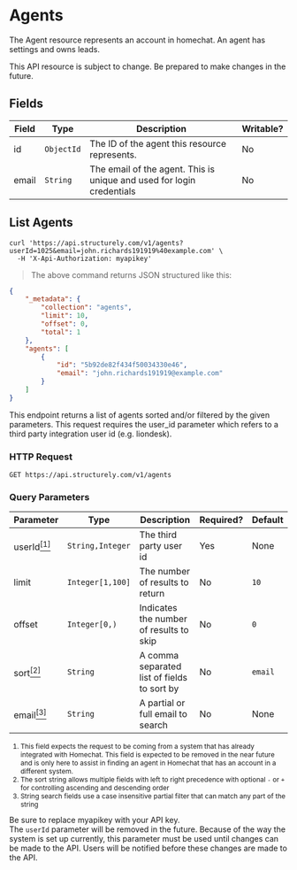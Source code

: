 # Agents

The Agent resource represents an account in homechat. An agent has settings and owns leads.

<aside class="warning">
This API resource is subject to change. Be prepared to make changes in the future.
</aside>

## Fields

Field | Type | Description | Writable?
----- | ---- | ----------- | --------
id | `ObjectId` | The ID of the agent this resource represents. | No
email | `String` | The email of the agent. This is unique and used for login credentials | No

## List Agents
```shell
curl 'https://api.structurely.com/v1/agents?userId=1025&email=john.richards191919%40example.com' \
  -H 'X-Api-Authorization: myapikey'
```

> The above command returns JSON structured like this:

```json
{
    "_metadata": {
        "collection": "agents",
        "limit": 10,
        "offset": 0,
        "total": 1
    },
    "agents": [
        {
            "id": "5b92de82f434f50034330e46",
            "email": "john.richards191919@example.com"
        }
    ]
}
```

This endpoint returns a list of agents sorted and/or filtered by the given parameters. This request requires the user_id parameter which refers to a third party integration user id (e.g. liondesk).

### HTTP Request

`GET https://api.structurely.com/v1/agents`

### Query Parameters

Parameter | Type | Description | Required? | Default
--------- | ---- | ----------- | --------- | -------
userId[<sup>[1]</sup>](#list-agents-note-1) | `String,Integer` | The third party user id | Yes | None
limit | `Integer[1,100]` | The number of results to return | No | `10`
offset | `Integer[0,)` | Indicates the number of results to skip | No | `0`
sort[<sup>[2]</sup>](#list-agents-note-2) | `String` | A comma separated list of fields to sort by | No | `email`
email[<sup>[3]</sup>](#list-agents-note-3) | `String` | A partial or full email to search | No | None

<ol style="font-size: 12px">
  <li id="list-agents-note-1">This field expects the request to be coming from a system that has already integrated with Homechat. This field is expected to be removed in the near future and is only here to assist in finding an agent in Homechat that has an account in a different system.</li>
  <li id="list-agents-note-2">The sort string allows multiple fields with left to right precedence with optional <code>-</code> or <code>+</code> for controlling ascending and descending order</li>
  <li id="list-agents-note-3">String search fields use a case insensitive partial filter that can match any part of the string</li>
</ol>

<aside class="notice">
Be sure to replace myapikey with your API key.
</aside>

<aside class="warning">
The <code>userId</code> parameter will be removed in the future. Because of the way the system is set up currently, this parameter must be used until changes can be made to the API. Users will be notified before these changes are made to the API.
</aside>
